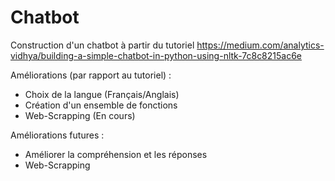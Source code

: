 # Chatbot

Construction d'un chatbot à partir du tutoriel https://medium.com/analytics-vidhya/building-a-simple-chatbot-in-python-using-nltk-7c8c8215ac6e

Améliorations (par rapport au tutoriel) :

- Choix de la langue (Français/Anglais)
- Création d'un ensemble de fonctions
- Web-Scrapping (En cours)

Améliorations futures :

- Améliorer la compréhension et les réponses 
- Web-Scrapping

